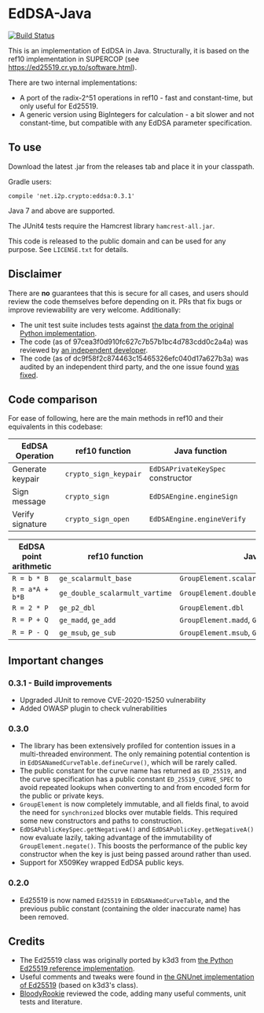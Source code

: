 EdDSA-Java
==========

[![Build Status](https://travis-ci.org/str4d/ed25519-java.svg?branch=master)](https://travis-ci.org/str4d/ed25519-java)

This is an implementation of EdDSA in Java. Structurally, it is based on the ref10 implementation in SUPERCOP
(see https://ed25519.cr.yp.to/software.html).

There are two internal implementations:
- A port of the radix-2^51 operations in ref10 - fast and constant-time, but only useful for Ed25519.
- A generic version using BigIntegers for calculation - a bit slower and not constant-time, but compatible
  with any EdDSA parameter specification.


To use
------

Download the latest .jar from the releases tab and place it in your classpath.

Gradle users:

```
compile 'net.i2p.crypto:eddsa:0.3.1'
```

Java 7 and above are supported.

The JUnit4 tests require the Hamcrest library `hamcrest-all.jar`.

This code is released to the public domain and can be used for any purpose. See `LICENSE.txt` for details.

Disclaimer
----------

There are **no** guarantees that this is secure for all cases, and users should
review the code themselves before depending on it. PRs that fix bugs or improve
reviewability are very welcome. Additionally:

- The unit test suite includes tests against
  [the data from the original Python implementation](https://ed25519.cr.yp.to/python/sign.input).
- The code (as of 97cea3f0d910fc627c7b57b1bc4d783cdd0c2a4a) was reviewed by
  [an independent developer](https://github.com/BloodyRookie).
- The code (as of dc9f58f2c874463c15465326efc040d17a627b3a) was audited by an independent third party,
  and the one issue found [was fixed](https://github.com/str4d/ed25519-java/pull/31).

Code comparison
---------------

For ease of following, here are the main methods in ref10 and their equivalents in this codebase:

| EdDSA Operation | ref10 function | Java function |
| --------------- | -------------- | ------------- |
| Generate keypair | `crypto_sign_keypair` | `EdDSAPrivateKeySpec` constructor |
| Sign message | `crypto_sign` | `EdDSAEngine.engineSign` |
| Verify signature | `crypto_sign_open` | `EdDSAEngine.engineVerify` |

| EdDSA point arithmetic | ref10 function | Java function |
| ---------------------- | -------------- | ------------- |
| `R = b * B` | `ge_scalarmult_base` | `GroupElement.scalarMultiply` |
| `R = a*A + b*B` | `ge_double_scalarmult_vartime` | `GroupElement.doubleScalarMultiplyVariableTime` |
| `R = 2 * P` | `ge_p2_dbl` | `GroupElement.dbl` |
| `R = P + Q` | `ge_madd`, `ge_add` | `GroupElement.madd`, `GroupElement.add` |
| `R = P - Q` | `ge_msub`, `ge_sub` | `GroupElement.msub`, `GroupElement.sub` |


Important changes
-----------------

### 0.3.1 - Build improvements

- Upgraded JUnit to remove CVE-2020-15250 vulnerability
- Added OWASP plugin to check vulnerabilities

### 0.3.0

- The library has been extensively profiled for contention issues in a multi-threaded environment.  The only
  remaining potential contention is in `EdDSANamedCurveTable.defineCurve()`, which will be rarely called.
- The public constant for the curve name has returned as `ED_25519`, and the curve specification has a public
  constant `ED_25519_CURVE_SPEC` to avoid repeated lookups when converting to and from encoded form for the
  public or private keys.
- `GroupElement` is now completely immutable, and all fields final, to avoid the need for `synchronized`
  blocks over mutable fields. This required some new constructors and paths to construction.
- `EdDSAPublicKeySpec.getNegativeA()` and `EdDSAPublicKey.getNegativeA()` now evaluate lazily, taking
  advantage of the immutability of `GroupElement.negate()`. This boosts the performance of the public key
  constructor when the key is just being passed around rather than used.
- Support for X509Key wrapped EdDSA public keys.

### 0.2.0

- Ed25519 is now named `Ed25519` in `EdDSANamedCurveTable`, and the previous public constant (containing the
  older inaccurate name) has been removed.

Credits
-------

- The Ed25519 class was originally ported by k3d3 from
  [the Python Ed25519 reference implementation](https://ed25519.cr.yp.to/python/ed25519.py).
- Useful comments and tweaks were found in
  [the GNUnet implementation of Ed25519](https://gnunet.org/svn/gnunet-java/src/main/java/org/gnunet/util/crypto/)
  (based on k3d3's class).
- [BloodyRookie](https://github.com/BloodyRookie) reviewed the code, adding many useful comments, unit tests
  and literature.

